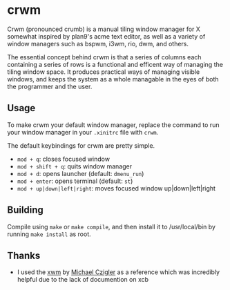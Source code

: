 # crwm

Crwm (pronounced crumb) is a manual tiling window manager for X somewhat inspired by plan9's acme text editor, as well as a variety of window managers such as bspwm, i3wm, rio, dwm, and others.

The essential concept behind crwm is that a series of columns each containing a series of rows is a functional and efficent way of managing the tiling window space. It produces practical ways of managing visible windows, and keeps the system as a whole managable in the eyes of both the programmer and the user.

## Usage

To make crwm your default window manager, replace the command to run your window manager in your `.xinitrc` file with `crwm`.

The default keybindings for crwm are pretty simple.

- `mod + q`: closes focused window
- `mod + shift + q`: quits window manager
- `mod + d`: opens launcher (default: `dmenu_run`)
- `mod + enter`: opens terminal (default: `st`)
- `mod + up|down|left|right`: moves focused window up|down|left|right

## Building

Compile using `make` or `make compile`, and then install it to /usr/local/bin by running `make install` as root.

## Thanks

- I used the [xwm](https://github.com/mcpcpc/xwm) by [Michael Czigler](https://github.com/mcpcpc) as a reference which was incredibly helpful due to the lack of documention on xcb
